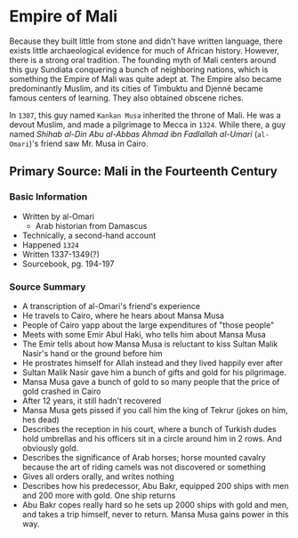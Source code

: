 # Empire of Mali

Because they built little from stone and didn't have written language, there
exists little archaeological evidence for much of African history. However,
there is a strong oral tradition. The founding myth of Mali centers around this
guy Sundiata conquering a bunch of neighboring nations, which is something the
Empire of Mali was quite adept at. The Empire also became predominantly Muslim,
and its cities of Timbuktu and Djenné became famous centers of learning. They
also obtained obscene riches.

In `1307`, this guy named `Kankan Musa` inherited the throne of Mali. He was a
devout Muslim, and made a pilgrimage to Mecca in `1324`. While there, a guy
named *Shihab al-Din Abu al-Abbas Ahmad ibn Fadlallah al-Umari* (`al-Omari`)'s
friend saw Mr. Musa in Cairo.

## Primary Source: Mali in the Fourteenth Century

### Basic Information

- Written by al-Omari
  - Arab historian from Damascus
- Technically, a second-hand account
- Happened `1324`
- Written 1337-1349(?)
- Sourcebook, pg. 194-197

### Source Summary

- A transcription of al-Omari's friend's experience
- He travels to Cairo, where he hears about Mansa Musa
- People of Cairo yapp about the large expenditures of "those people"
- Meets with some Emir Abul Haki, who tells him about Mansa Musa
- The Emir tells about how Mansa Musa is reluctant to kiss Sultan Malik Nasir's hand or the ground before him
- He prostrates himself for Allah instead and they lived happily ever after
- Sultan Malik Nasir gave him a bunch of gifts and gold for his pilgrimage.
- Mansa Musa gave a bunch of gold to so many people that the price of gold crashed in Cairo
- After 12 years, it still hadn't recovered
- Mansa Musa gets pissed if you call him the king of Tekrur (jokes on him, hes dead)
- Describes the reception in his court, where a bunch of Turkish dudes hold umbrellas and his officers sit in a circle around him in 2 rows. And obviously gold.
- Describes the significance of Arab horses; horse mounted cavalry because the art of riding camels was not discovered or something 
- Gives all orders orally, and writes nothing
- Describes how his predecessor, Abu Bakr, equipped 200 ships with men and 200 more with gold. One ship returns
-  Abu Bakr copes really hard so he sets up 2000 ships with gold and men, and takes a trip himself, never to return. Mansa Musa gains power in this way.
